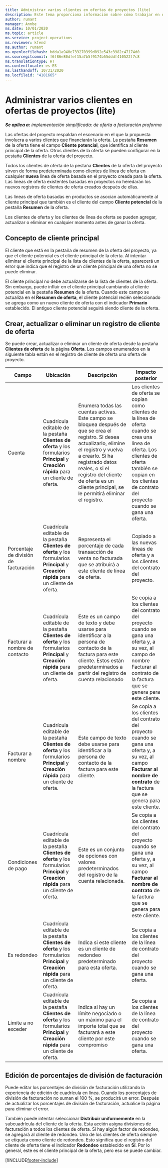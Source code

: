 ```yaml
---
title: Administrar varios clientes en ofertas de proyectos (lite)
description: Este tema proporciona información sobre cómo trabajar en ofertas con varios clientes que financiarán el proyecto. (Sales)
author: rumant
manager: Annbe
ms.date: 10/01/2020
ms.topic: article
ms.service: project-operations
ms.reviewer: kfend
ms.author: rumant
ms.openlocfilehash: bdda1a940e733270399d092e543c3982c47174d0
ms.sourcegitcommit: f6f86e80dfef15a7b5f9174b55dddf410522f7c8
ms.translationtype: HT
ms.contentlocale: es-ES
ms.lasthandoff: 10/31/2020
ms.locfileid: "4181665"
---
```

# <a name="manage-multiple-customers-on-project-quotes---lite"></a>Administrar varios clientes en ofertas de proyectos (lite)

_**Se aplica a:** implementación simplificada: de oferta a facturación proforma_

Las ofertas del proyecto respaldan el escenario en el que la propuesta involucra a varios clientes que financiarán la oferta. La pestaña **Resumen** de la oferta tiene el campo **Cliente potencial**, que identifica al cliente principal de la oferta. Otros clientes de la oferta se pueden configurar en la pestaña **Clientes** de la oferta del proyecto.

Todos los clientes de oferta de la pestaña **Clientes** de la oferta del proyecto sirven de forma predeterminada como clientes de línea de oferta en cualquier **nueva** línea de oferta basada en el proyecto creada para la oferta. Las líneas de oferta existentes basadas en proyectos no heredarán los nuevos registros de clientes de oferta creados después de ellas.

Las líneas de oferta basadas en productos se asocian automáticamente al cliente principal que también es el cliente del campo **Cliente potencial** de la pestaña **Resumen** de la oferta.

Los clientes de oferta y los clientes de línea de oferta se pueden agregar, actualizar o eliminar en cualquier momento antes de ganar la oferta.

## <a name="concept-of-a-primary-customer"></a>Concepto de cliente principal

El cliente que está en la pestaña de resumen de la oferta del proyecto, ya que el cliente potencial es el cliente principal de la oferta. Al intentar eliminar el cliente principal de la lista de clientes de la oferta, aparecerá un error que indica que el registro de un cliente principal de una oferta no se puede eliminar.

El cliente principal no debe actualizarse de la lista de clientes de la oferta. Sin embargo, puede influir en el cliente principal cambiando al cliente potencial en la pestaña **Resumen** de la oferta. Cuando este campo se actualiza en el **Resumen de oferta**, el cliente potencial recién seleccionado se agrega como un nuevo cliente de oferta con el indicador **Primario** establecido. El antiguo cliente potencial seguirá siendo cliente de la oferta.

## <a name="create-update-or-delete-a-quote-customer-record"></a>Crear, actualizar o eliminar un registro de cliente de oferta

Se puede crear, actualizar o eliminar un cliente de oferta desde la pestaña **Clientes de oferta** de la página **Oferta**. Los campos enumerados en la siguiente tabla están en el registro de cliente de oferta una oferta de proyecto.

| **Campo** | **Ubicación** | **Descripción** | **Impacto posterior** |
| --- | --- | --- | --- |
| Cuenta | Cuadrícula editable de la pestaña **Clientes de oferta** y los formularios **Principal** y **Creación rápida** para un cliente de oferta. | Enumera todas las cuentas activas. Este campo se bloquea después de que se crea el registro. Si desea actualizarlo, elimine el registro y vuelva a crearlo. Si ha registrado datos reales, o si el registro del cliente de oferta es un cliente principal, se le permitirá eliminar el registro. | Los clientes de oferta se copian como clientes de la línea de oferta cuando se crea una línea de oferta. Los clientes de oferta también se copian en los clientes de contrato del proyecto cuando se gana una oferta. |
| Porcentaje de división de facturación | Cuadrícula editable de la pestaña **Clientes de oferta** y los formularios **Principal** y **Creación rápida** para un cliente de oferta. | Representa el porcentaje de cada transacción de venta no facturada que se atribuirá a este cliente de línea de oferta. | Copiado a las nuevas líneas de oferta y a los clientes del contrato del proyecto. |
| Facturar a nombre de contacto | Cuadrícula editable de la pestaña **Clientes de oferta** y los formularios **Principal** y **Creación rápida** para un cliente de oferta. | Este es un campo de texto y debe usarse para identificar a la persona de contacto de la factura para este cliente. Estos están predeterminados a partir del registro de cuenta relacionado | Se copia a los clientes del contrato del proyecto cuando se gana una oferta y, a su vez, al campo de nombre Facturar al contrato de la factura que se genera para este cliente. |
| Facturar a nombre | Cuadrícula editable de la pestaña **Clientes de oferta** y los formularios **Principal** y **Creación rápida** para un cliente de oferta. | Este campo de texto debe usarse para identificar a la persona de contacto de la factura para este cliente. | Se copia a los clientes del contrato del proyecto cuando se gana una oferta y, a su vez, al campo **Facturar al nombre de contrato** de la factura que se genera para este cliente. |
| Condiciones de pago | Cuadrícula editable de la pestaña **Clientes de oferta** y los formularios **Principal** y **Creación rápida** para un cliente de oferta. | Este es un conjunto de opciones con valores predeterminados del registro de la cuenta relacionada. | Se copia a los clientes del contrato del proyecto cuando se gana una oferta y, a su vez, al campo **Facturar al nombre de contrato** de la factura que se genera para este cliente. |
| Es redondeo | Cuadrícula editable de la pestaña **Clientes de oferta** y los formularios **Principal** y **Creación rápida** para un cliente de oferta. | Indica si este cliente es un cliente de redondeo predeterminado para esta oferta. | Se copia a los clientes de la línea de contrato del proyecto cuando se gana una oferta. |
| Límite a no exceder | Cuadrícula editable de la pestaña **Clientes de oferta** y los formularios **Principal** y **Creación rápida** para un cliente de oferta. | Indica si hay un límite negociado o un máximo para el importe total que se facturará a este cliente por este compromiso | Se copia a los clientes de la línea de contrato del proyecto cuando se gana una oferta. |

## <a name="editing-billing-split-percentages"></a>Edición de porcentajes de división de facturación

Puede editar los porcentajes de división de facturación utilizando la experiencia de edición de cuadrícula en línea. Cuando los porcentajes de división de facturación no suman el 100 %, se producirá un error. Después de actualizar los porcentajes de división de facturación, actualice la página para eliminar el error.

También puede intentar seleccionar **Distribuir uniformemente** en la subcuadrícula del cliente de la oferta. Esta acción asigna divisiones de facturación a todos los clientes de oferta. Si hay algún factor de redondeo, se agregará al cliente de redondeo. Uno de los clientes de oferta siempre se etiqueta como cliente de redondeo. Esto significa que el registro del cliente de oferta tiene el indicador **Redondeo** establecido en **Sí**. Por lo general, este es el cliente principal de la oferta, pero eso se puede cambiar.


[!INCLUDE[footer-include](../../includes/footer-banner.md)]